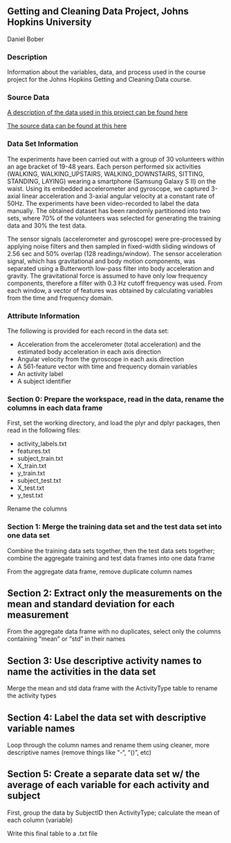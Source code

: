 ## Getting and Cleaning Data Project, Johns Hopkins University

Daniel Bober

### Description
Information about the variables, data, and process used in the course project for the Johns Hopkins Getting and Cleaning Data course.

### Source Data
[A description of the data used in this project can be found here](http://archive.ics.uci.edu/ml/datasets/Human+Activity+Recognition+Using+Smartphones#)

[The source data can be found at this here](https://d396qusza40orc.cloudfront.net/getdata%2Fprojectfiles%2FUCI%20HAR%20Dataset.zip)

### Data Set Information
The experiments have been carried out with a group of 30 volunteers within an age bracket of 19-48 years. Each person performed six activities (WALKING, WALKING_UPSTAIRS, WALKING_DOWNSTAIRS, SITTING, STANDING, LAYING) wearing a smartphone (Samsung Galaxy S II) on the waist. Using its embedded accelerometer and gyroscope, we captured 3-axial linear acceleration and 3-axial angular velocity at a constant rate of 50Hz. The experiments have been video-recorded to label the data manually. The obtained dataset has been randomly partitioned into two sets, where 70% of the volunteers was selected for generating the training data and 30% the test data. 

The sensor signals (accelerometer and gyroscope) were pre-processed by applying noise filters and then sampled in fixed-width sliding windows of 2.56 sec and 50% overlap (128 readings/window). The sensor acceleration signal, which has gravitational and body motion components, was separated using a Butterworth low-pass filter into body acceleration and gravity. The gravitational force is assumed to have only low frequency components, therefore a filter with 0.3 Hz cutoff frequency was used. From each window, a vector of features was obtained by calculating variables from the time and frequency domain.

### Attribute Information
The following is provided for each record in the data set: 
- Acceleration from the accelerometer (total acceleration) and the estimated body acceleration in each axis direction
- Angular velocity from the gyroscope in each axis direction
- A 561-feature vector with time and frequency domain variables
- An activity label
- A subject identifier

### Section 0: Prepare the workspace, read in the data, rename the columns in each data frame
First, set the working directory, and load the plyr and dplyr packages, then read in the following files:
- activity_labels.txt
- features.txt
- subject_train.txt
- X_train.txt
- y_train.txt
- subject_test.txt
- X_test.txt
- y_test.txt

Rename the columns

### Section 1: Merge the training data set and the test data set into one data set
Combine the training data sets together, then the test data sets together; combine the aggregate training and test data frames into one data frame

From the aggregate data frame, remove duplicate column names

## Section 2: Extract only the measurements on the mean and standard deviation for each measurement
From the aggregate data frame with no duplicates, select only the columns containing “mean” or “std” in their names

## Section 3: Use descriptive activity names to name the activities in the data set
Merge the mean and std data frame with the ActivityType table to rename the activity types

## Section 4: Label the data set with descriptive variable names
Loop through the column names and rename them using cleaner, more descriptive names (remove things like “-“, “()”, etc)

## Section 5: Create a separate data set w/ the average of each variable for each activity and subject
First, group the data by SubjectID then ActivityType; calculate the mean of each column (variable)

Write this final table to a .txt file